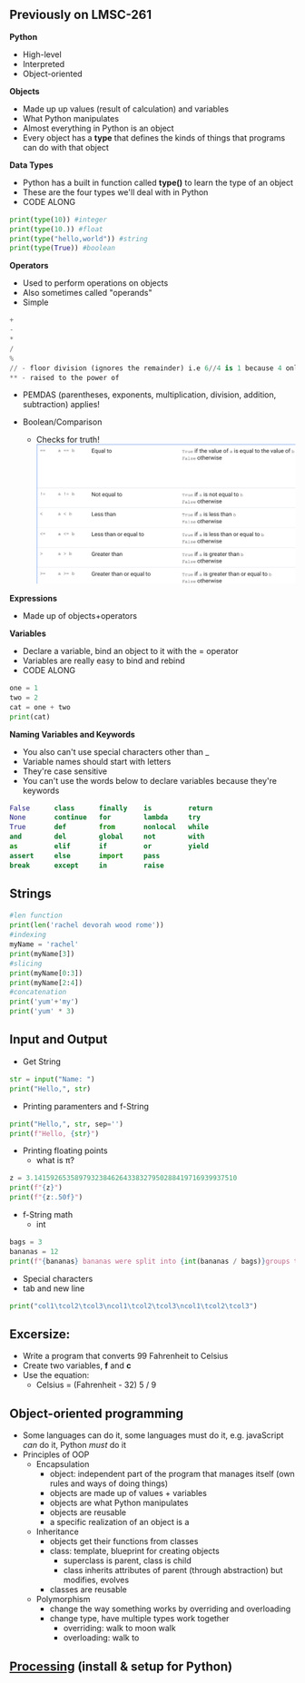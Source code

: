 ## Previously on LMSC-261
**Python**
- High-level
- Interpreted
- Object-oriented

**Objects**
- Made up up values (result of calculation) and variables
- What Python manipulates
- Almost everything in Python is an object
- Every object has a **type** that defines the kinds of things that programs can do with that object

**Data Types**
- Python has a built in function called **type()** to learn the type of an object
- These are the four types we'll deal with in Python
- CODE ALONG
```Python
print(type(10)) #integer
print(type(10.)) #float
print(type("hello,world")) #string
print(type(True)) #boolean
```

**Operators**
- Used to perform operations on objects
- Also sometimes called "operands"
- Simple
```Python
+
-
*
/
%
// - floor division (ignores the remainder) i.e 6//4 is 1 because 4 only goes into 6 once.
** - raised to the power of
```
- PEMDAS (parentheses, exponents, multiplication, division, addition, subtraction) applies!

- Boolean/Comparison
	- Checks for truth!
![Boolean Diagram](bool.png)

**Expressions**
- Made up of objects+operators

**Variables**
- Declare a variable, bind an object to it with the = operator
- Variables are really easy to bind and rebind
- CODE ALONG
```Python
one = 1
two = 2
cat = one + two
print(cat)
```
**Naming Variables and Keywords**
- You also can't use special characters other than _
- Variable names should start with letters
- They're case sensitive
- You can't use the words below to declare variables because they're keywords
```Python
False      class      finally    is         return
None       continue   for        lambda     try
True       def        from       nonlocal   while
and        del        global     not        with
as         elif       if         or         yield
assert     else       import     pass
break      except     in         raise
```

## Strings
```Python
#len function
print(len('rachel devorah wood rome'))
#indexing
myName = 'rachel'
print(myName[3])
#slicing
print(myName[0:3])
print(myName[2:4])
#concatenation
print('yum'+'my')
print('yum' * 3)
```

## Input and Output
- Get String
```Python
str = input("Name: ")
print("Hello,", str)
```
- Printing paramenters and f-String
```Python
print("Hello,", str, sep='')
print(f"Hello, {str}")
```
- Printing floating points
	- what is π?
```Python
z = 3.14159265358979323846264338327950288419716939937510
print(f"{z}")
print(f"{z:.50f}")
```
- f-String math
	- int
```Python
bags = 3
bananas = 12
print(f"{bananas} bananas were split into {int(bananas / bags)}groups to fit into {bags} bags.")
```
- Special characters
- tab and new line
```Python
print("col1\tcol2\tcol3\ncol1\tcol2\tcol3\ncol1\tcol2\tcol3")
```
## Excersize:
- Write a program that converts 99 Fahrenheit to Celsius
- Create two variables, **f** and **c**
- Use the equation:
	- Celsius = (Fahrenheit - 32)  5 / 9

## Object-oriented programming
- Some languages can do it, some languages must do it, e.g. javaScript *can* do it, Python *must* do it
- Principles of OOP
    - Encapsulation
  		- object: independent part of the program that manages itself (own rules and ways of doing things)
      - objects are made up of values + variables
      - objects are what Python manipulates
      - objects are reusable
      - a specific realization of an object is a
  	- Inheritance
      - objects get their functions from classes
      - class: template, blueprint for creating objects
  		- superclass is parent, class is child
  		- class inherits attributes of parent (through abstraction) but modifies, evolves
      - classes are reusable
  	- Polymorphism
  		- change the way something works by overriding and overloading
      - change type, have multiple types work together
  		- overriding: walk to moon walk
  		- overloading: walk to

## [Processing](https://processing.org/download) (install & setup for Python)

